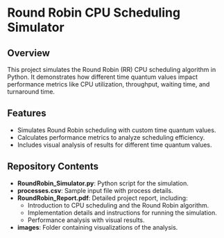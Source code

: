 # Round Robin CPU Scheduling Simulator

## Overview
This project simulates the Round Robin (RR) CPU scheduling algorithm in Python. It demonstrates how different time quantum values impact performance metrics like CPU utilization, throughput, waiting time, and turnaround time.

## Features
- Simulates Round Robin scheduling with custom time quantum values.
- Calculates performance metrics to analyze scheduling efficiency.
- Includes visual analysis of results for different time quantum values.

## Repository Contents
- **RoundRobin_Simulator.py**: Python script for the simulation.
- **processes.csv**: Sample input file with process details.
- **RoundRobin_Report.pdf**: Detailed project report, including:
  - Introduction to CPU scheduling and the Round Robin algorithm.
  - Implementation details and instructions for running the simulation.
  - Performance analysis with visual results.
- **images**: Folder containing visualizations of the analysis.


